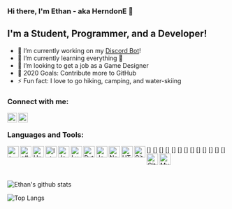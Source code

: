 ### Hi there, I'm Ethan - aka HerndonE 👋

## I'm a Student, Programmer, and a Developer!
- 🔭 I’m currently working on my [Discord Bot](https://github.com/HerndonE/Gort-Bot)!
- 🌱 I’m currently learning everything 🤣
- 👯 I’m looking to get a job as a Game Designer
- 🥅 2020 Goals: Contribute more to GitHub
- ⚡ Fun fact: I love to go hiking, camping, and water-skiing

### Connect with me:

[<img align="left" alt="HerndonE | LinkedIn" width="22px" src="https://cdn.jsdelivr.net/npm/simple-icons@v3/icons/linkedin.svg" />](https://www.linkedin.com/in/ethan-herndon-8ba950196/)
[<img align="left" alt="HerndonE | Discord" width="22px" src="https://cdn.jsdelivr.net/npm/simple-icons@v3/icons/discord.svg" />](https://discord.gg/heMjATN)

<br />

### Languages and Tools:

[<img align="left" alt="c++" width="26px" src="https://cdn.jsdelivr.net/npm/simple-icons@3.4.0/icons/cplusplus.svg" />]
[<img align="left" alt="c#" width="26px" src="https://cdn.jsdelivr.net/npm/simple-icons@3.4.0/icons/csharp.svg" />]
[<img align="left" alt="Unity" width="26px" src="https://cdn.jsdelivr.net/npm/simple-icons@3.4.0/icons/unity.svg" />]
[<img align="left" alt="Intellij" width="26px" src="https://cdn.jsdelivr.net/npm/simple-icons@3.4.0/icons/intellijidea.svg" />]
[<img align="left" alt="Java" width="26px" src="https://cdn.jsdelivr.net/npm/simple-icons@3.4.0/icons/java.svg" />]
[<img align="left" alt="Lua" width="26px" src="https://cdn.jsdelivr.net/npm/simple-icons@3.4.0/icons/lua.svg" />]
[<img align="left" alt="Python" width="26px" src="https://cdn.jsdelivr.net/npm/simple-icons@3.4.0/icons/python.svg" />]
[<img align="left" alt="JavaScript" width="26px" src="https://cdn.jsdelivr.net/npm/simple-icons@3.4.0/icons/javascript.svg" />]
[<img align="left" alt="Node.js" width="26px" src="https://cdn.jsdelivr.net/npm/simple-icons@3.4.0/icons/node-dot-js.svg" />]
[<img align="left" alt="HTML5" width="26px" src="https://cdn.jsdelivr.net/npm/simple-icons@3.4.0/icons/html5.svg" />]
[<img align="left" alt="Git" width="26px" src="https://cdn.jsdelivr.net/npm/simple-icons@3.4.0/icons/git.svg" />]
[<img align="left" alt="GitHub" width="26px" src="https://cdn.jsdelivr.net/npm/simple-icons@3.4.0/icons/github.svg" />]
[<img align="left" alt="MySQL" width="26px" src="https://cdn.jsdelivr.net/npm/simple-icons@3.4.0/icons/mysql.svg" />]    

<br />
<br />

![Ethan's github stats](https://github-readme-stats.vercel.app/api?username=HerndonE&count_private=true&show_icons=true&theme=merko)

![Top Langs](https://github-readme-stats.vercel.app/api/top-langs/?username=HerndonE&layout=compact)
